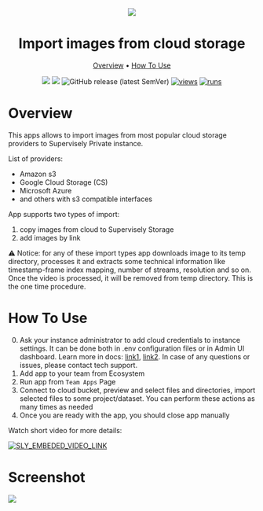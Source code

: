 <div align="center" markdown>
<img src="https://user-images.githubusercontent.com/48245050/182403218-5ab9905c-5b79-442e-b8e1-c1a1a274c81d.png"/>

# Import images from cloud storage

<p align="center">
  <a href="#Overview">Overview</a> •
  <a href="#How-To-Use">How To Use</a>
</p>


[![](https://img.shields.io/badge/supervisely-ecosystem-brightgreen)](https://ecosystem.supervise.ly/apps/supervisely-ecosystem/import-images-from-cloud-storage)
[![](https://img.shields.io/badge/slack-chat-green.svg?logo=slack)](https://supervise.ly/slack)
![GitHub release (latest SemVer)](https://img.shields.io/github/v/release/supervisely-ecosystem/import-images-from-cloud-storage)
[![views](https://app.supervise.ly/img/badges/views/supervisely-ecosystem/import-images-from-cloud-storage.png)](https://supervise.ly)
[![runs](https://app.supervise.ly/img/badges/runs/supervisely-ecosystem/import-images-from-cloud-storage.png)](https://supervise.ly)

</div>

# Overview

This apps allows to import images from most popular cloud storage providers to Supervisely Private instance.

List of providers:
- Amazon s3
- Google Cloud Storage (CS)
- Microsoft Azure
- and others with s3 compatible interfaces

App supports two types of import:
1. copy images from cloud to Supervisely Storage
2. add images by link

⚠️ Notice: for any of these import types app downloads image to its temp directory, processes it and extracts some
technical information like timestamp-frame index mapping, number of streams, resolution and so on. Once the video is
processed, it will be removed from temp directory. This is the one time procedure.

# How To Use

0. Ask your instance administrator to add cloud credentials to instance settings. It can be done both in .env
   configuration files or in Admin UI dashboard. Learn more in docs: [link1](https://docs.supervise.ly/enterprise-edition/installation/post-installation#configure-your-instance), 
   [link2](https://docs.supervise.ly/enterprise-edition/advanced-tuning/s3#links-plugin-cloud-providers-support).
   In case of any questions or issues, please contact tech support.
1. Add app to your team from Ecosystem
2. Run app from `Team Apps` Page
3. Connect to cloud bucket, preview and select files and directories, import selected files to some project/dataset.
   You can perform these actions as many times as needed
3. Once you are ready with the app, you should close app manually


Watch short video for more details:

<a data-key="sly-embeded-video-link" href="https://youtu.be/LJRA84FXHl4" data-video-code="LJRA84FXHl4">
    <img src="https://i.imgur.com/x4aSTNH.png" alt="SLY_EMBEDED_VIDEO_LINK"  style="max-width:500px;">
</a>

# Screenshot

<img src="https://i.imgur.com/qnmDX5w.png"/>
